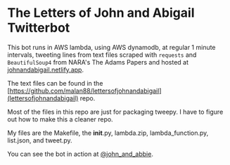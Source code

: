 # The Letters of John and Abigail Twitterbot

This bot runs in AWS lambda, using AWS dynamodb, at regular 1 minute intervals,
tweeting lines from text files scraped with `requests` and `BeautifulSoup4` from
NARA's The Adams Papers and hosted at
[johnandabigail.netlify.app](https://johnandabigail.netlify.app).

The text files can be found in the
[https://github.com/malan88/lettersofjohnandabigail](lettersofjohnandabigail)
repo.

Most of the files in this repo are just for packaging tweepy. I have to figure
out how to make this a cleaner repo.

My files are the Makefile, the __init__.py, lambda.zip, lambda_function.py,
list.json, and tweet.py.

You can see the bot in action at
[@john_and_abbie](https://twitter.com/john_and_abbie).
